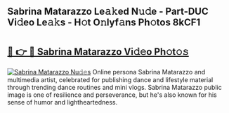 ## Sabrina Matarazzo Le𝚊𝚔ed N𝚞𝚍e - Part-DUC Vi𝚍eo Le𝚊𝚔s - H𝚘t O𝚗lyf𝚊ns Ph𝚘tos 8kCF1

# <h2><a href="http://hf2k8q.feru.top/?c=Sabrina+Matarazzo">🔗 👉 🔴 Sabrina Matarazzo Vi𝚍𝚎o Ph𝚘t𝚘𝚜</a></h2>

[![Sabrina Matarazzo Nu𝚍𝚎s](https://i.imgur.com/0TWrTi3.gif)](http://hf2k8q.feru.top/?c=Sabrina+Matarazzo)
Online persona Sabrina Matarazzo and multimedia artist, celebrated for publishing dance and lifestyle material through trending dance routines and mini vlogs. Sabrina Matarazzo public image is one of resilience and perseverance, but he's also known for his sense of humor and lightheartedness. 
